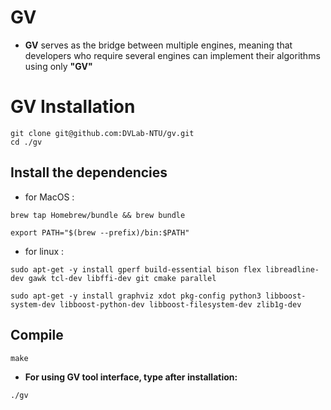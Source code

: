# GV
- **GV** serves as the bridge between multiple engines, meaning that developers who require several engines can implement their algorithms using only **"GV"**

# GV Installation
```bash=
git clone git@github.com:DVLab-NTU/gv.git
cd ./gv
```

## Install the dependencies
- for MacOS :
```bash=
brew tap Homebrew/bundle && brew bundle

export PATH="$(brew --prefix)/bin:$PATH"
```
- for linux :
```bash=
sudo apt-get -y install gperf build-essential bison flex libreadline-dev gawk tcl-dev libffi-dev git cmake parallel

sudo apt-get -y install graphviz xdot pkg-config python3 libboost-system-dev libboost-python-dev libboost-filesystem-dev zlib1g-dev
```

## Compile
```bash=
make
```

- **For using GV tool interface, type after installation:**
```bash=
./gv
```

